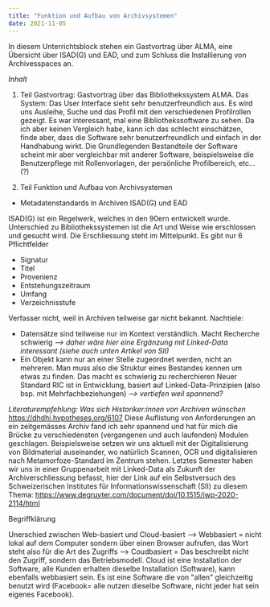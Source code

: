 ```yaml
---
title: "Funktion und Aufbau von Archivsystemen"
date: 2021-11-05
---
```


In diesem Unterrichtsblock stehen ein Gastvortrag über ALMA, eine Übersicht über ISAD(G) und EAD, und zum Schluss die Installierung von Archivesspaces an.

*Inhalt*
1. Teil Gastvortrag:
Gastvortrag über das Bibliothekssystem ALMA. 
Das System: Das User Interface sieht sehr benutzerfreundlich aus. Es wird uns Ausleihe, Suche und das Profil mit den verschiedenen Profilrollen gezeigt. Es war interessant, mal eine Bibliothekssoftware zu sehen. Da ich aber keinen Vergleich habe, kann ich das schlecht einschätzen, finde aber, dass die Software sehr benutzerfreundlich und einfach in der Handhabung wirkt. Die Grundlegenden Bestandteile der Software scheint mir aber vergleichbar mit anderer Software, beispielsweise die Benutzerpflege mit Rollenvorlagen, der persönliche Profilbereich, etc...(?)

2. Teil Funktion und Aufbau von Archivsystemen
- Metadatenstandards in Archiven ISAD(G) und EAD

ISAD(G) ist ein Regelwerk, welches in den 90ern entwickelt wurde. Unterschied zu Bibliothekssystemen ist die Art und Weise wie erschlossen und gesucht wird. Die Erschliessung steht im Mittelpunkt. 
Es gibt nur 6 Pflichtfelder 
  - Signatur
  - Titel
  - Provenienz
  - Entstehungszeitraum
  - Umfang
  - Verzeichnisstufe

Verfasser nicht, weil in Archiven teilweise gar nicht bekannt.
Nachtiele:
- Datensätze sind teilweise nur im Kontext verständlich. Macht Recherche schwierig *--> daher wäre hier eine Ergänzung mit Linked-Data interessant (siehe auch unten Artikel von SII)*
- Ein Objekt kann nur an einer Stelle zugeordnet werden, nicht an mehreren. Man muss also die Struktur eines Bestandes kennen um etwas zu finden. Das macht es schwierig zu recherchieren
Neuer Standard RIC ist in Entwicklung, basiert auf Linked-Data-Prinzipien (also bsp. mit Mehrfachbeziehungen) *--> vertiefen weil spannend?*

*Literaturempfehlung: Was sich Historiker:innen von Archiven wünschen*
https://dhdhi.hypotheses.org/6107 
Diese Auflistung von Anforderungen an ein zeitgemässes Archiv fand ich sehr spannend und hat für mich die Brücke zu verschiedensten (vergangenen und auch laufenden) Modulen geschlagen. Beispielsweise setzen wir uns aktuell mit der Digitalisierung von Bildmaterial auseinander, wo natürlich Scannen, OCR und digitalisieren nach Metamorfoze-Standard im Zentrum stehen. Letztes Semester haben wir uns in einer Gruppenarbeit mit Linked-Data als Zukunft der Archiverschliessung befasst, hier der Link auf ein Selbstversuch des Schweizerischen Institutes für Informationswissenschaft (SII) zu diesem Thema: https://www.degruyter.com/document/doi/10.1515/iwp-2020-2114/html



Begriffklärung

Unerschied zwischen Web-basiert und Cloud-basiert 
--> Webbasiert = nicht lokal auf dem Computer sondern über einen Browser aufrufen, das Wort steht also für die Art des Zugriffs
--> Coudbasiert = Das beschreibt nicht den Zugriff, sondern das Betriebsmodell. Cloud ist eine Installation der Software, alle Kunden erhalten dieselbe Installation (Software), kann ebenfalls webbasiert sein. Es ist eine Software die von "allen" gleichzeitig benutzt wird (Facebook= alle nutzen dieselbe Software, nicht jeder hat sein eigenes Facebook).

